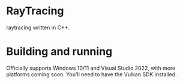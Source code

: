 # RayTracing
raytracing written in C++.

# Building and running
Officially supports Windows 10/11 and Visual Studio 2022, with more platforms coming soon. You'll need to have the Vulkan SDK installed.
